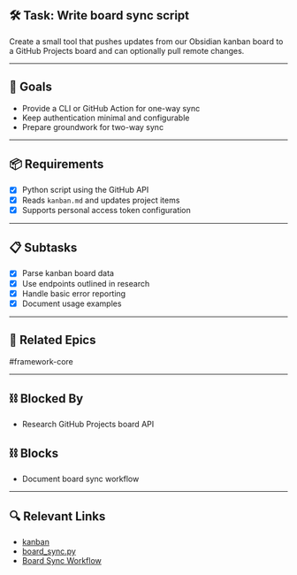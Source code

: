 ## 🛠️ Task: Write board sync script

Create a small tool that pushes updates from our Obsidian kanban board to a GitHub Projects board and can optionally pull remote changes.

---

## 🎯 Goals
- Provide a CLI or GitHub Action for one-way sync
- Keep authentication minimal and configurable
- Prepare groundwork for two-way sync

---

## 📦 Requirements
- [x] Python script using the GitHub API
- [x] Reads `kanban.md` and updates project items
- [x] Supports personal access token configuration

---

## 📋 Subtasks
- [x] Parse kanban board data
- [x] Use endpoints outlined in research
- [x] Handle basic error reporting
- [x] Document usage examples

---

## 🔗 Related Epics
#framework-core

---

## ⛓️ Blocked By
- Research GitHub Projects board API

## ⛓️ Blocks
- Document board sync workflow

---

## 🔍 Relevant Links
- [kanban](../boards/kanban.md)
- [board_sync.py](../../scripts/github_board_sync.py)
- [Board Sync Workflow](../../board_sync.md)
